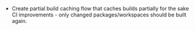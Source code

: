 - Create partial build caching flow that caches builds partially for the sake CI improvements - only changed packages/workspaces should be built again.
